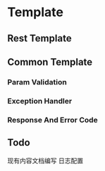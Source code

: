 # Template
## Rest Template
## Common Template
### Param Validation
### Exception Handler
### Response And Error Code
## Todo
现有内容文档编写
日志配置
